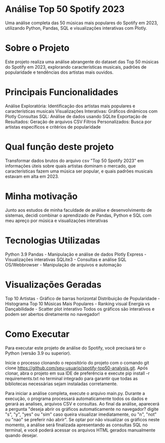 # Análise Top 50 Spotify 2023
Uma análise completa das 50 músicas mais populares do Spotify em 2023, utilizando Python, Pandas, SQL e visualizações interativas com Plotly.

# Sobre o Projeto
Este projeto realiza uma análise abrangente do dataset das Top 50 músicas do Spotify em 2023, explorando características musicais, padrões de popularidade e tendências dos artistas mais ouvidos.

# Principais Funcionalidades

Análise Exploratória: Identificação dos artistas mais populares e características musicais
Visualizações Interativas: Gráficos dinâmicos com Plotly
Consultas SQL: Análise de dados usando SQLite
Exportação de Resultados: Geração de arquivos CSV
Filtros Personalizados: Busca por artistas específicos e critérios de popularidade
# Qual função deste projeto
Transformar dados brutos do arquivo csv "Top 50 Spotify 2023" em informações úteis sobre quais artistas dominam o mercado, que características fazem uma música ser popular, e quais padrões musicais estavam em alta em 2023.

# Minha motivação 
Junto aos  estudos de minha faculdade de análise e desenvolvimento de sistemas, decidi combinar o aprendizado de Pandas, Python e SQL com meu apreço por música e visualizações interativas

# Tecnologias Utilizadas
Python 3.9
Pandas - Manipulação e análise de dados
Plotly Express - Visualizações interativas
SQLite3 - Consultas e análise SQL
OS/Webbrowser - Manipulação de arquivos e automação

# Visualizações Geradas

Top 10 Artistas - Gráfico de barras horizontal
Distribuição de Popularidade - Histograma
Top 10 Músicas Mais Populares - Ranking visual
Energia vs Dançabilidade - Scatter plot interativo
Todos os gráficos são interativos e podem ser abertos diretamente no navegador!
 
# Como Executar
Para executar este projeto de análise do Spotify, você precisará ter o Python (versão 3.9 ou superior).

Inicie o processo clonando o repositório do projeto com o comando git clone https://github.com/seu-usuario/spotify-top50-analysis.git. Após clonar, abra o projeto em sua IDE de preferência e execute pip install -r requirements.txt no terminal integrado para garantir que todas as bibliotecas necessárias sejam instaladas corretamente.

Para iniciar a análise completa, execute o arquivo main.py. Durante a execução, o programa processará automaticamente todos os dados e gerará as analises, arquivos CSV e consultas. Ao final da análise, aparecerá a pergunta "deseja abrir os gráficos automaticamente no navegador? digite "s", "y", "yes" ou "sim" caso queira visualizar imediatamente, ou "n", "not" ou "nao" se preferir não abrir". Se optar por não visualizar os gráficos neste momento, a análise será finalizada apresentando as consultas SQL no terminal, e você poderá acessar os arquivos HTML gerados manualmente quando desejar.






